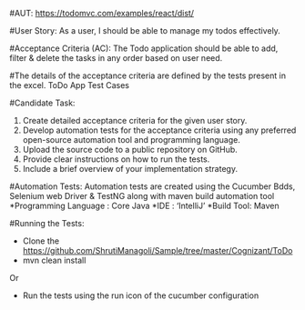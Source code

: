 #AUT: https://todomvc.com/examples/react/dist/

#User Story: As a user, I should be able to manage my todos effectively.

#Acceptance Criteria (AC):
The Todo application should be able to add, filter & delete the tasks in any order based on user need.

#The details of the acceptance criteria are defined by the tests present in the excel.
ToDo App Test Cases

#Candidate Task:
1. Create detailed acceptance criteria for the given user story.
2. Develop automation tests for the acceptance criteria using any preferred open-source
   automation tool and programming language.
3. Upload the source code to a public repository on GitHub.
4. Provide clear instructions on how to run the tests.
5. Include a brief overview of your implementation strategy.

#Automation Tests:
Automation tests are created using the Cucumber Bdds, Selenium web Driver & TestNG along with maven build automation tool
*Programming Language : Core Java
*IDE : ‘IntelliJ’
*Build Tool: Maven


#Running the Tests:
*	Clone the https://github.com/ShrutiManagoli/Sample/tree/master/Cognizant/ToDo
*	mvn clean install

Or
* Run the tests using the run icon of the cucumber configuration


